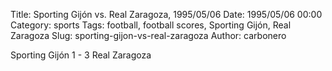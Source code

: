 Title: Sporting Gijón vs. Real Zaragoza, 1995/05/06
Date: 1995/05/06 00:00
Category: sports
Tags: football, football scores, Sporting Gijón, Real Zaragoza
Slug: sporting-gijon-vs-real-zaragoza
Author: carbonero


Sporting Gijón 1 - 3 Real Zaragoza
